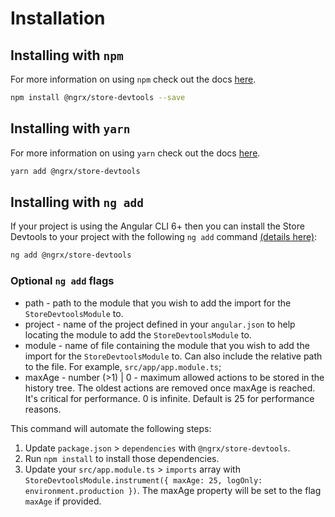 # Installation

## Installing with `npm`

For more information on using `npm` check out the docs <a href="https://docs.npmjs.com/cli/install" target="_blank">here</a>.

```sh
npm install @ngrx/store-devtools --save
```

## Installing with `yarn`
For more information on using `yarn` check out the docs <a href="https://yarnpkg.com/getting-started/usage#installing-all-the-dependencies" target="_blank">here</a>.

```sh
yarn add @ngrx/store-devtools
```

## Installing with `ng add`

If your project is using the Angular CLI 6+ then you can install the Store Devtools to your project with the following `ng add` command <a href="https://angular.io/cli/add" target="_blank">(details here)</a>:

```sh
ng add @ngrx/store-devtools
```

### Optional `ng add` flags

* path - path to the module that you wish to add the import for the `StoreDevtoolsModule` to.
* project - name of the project defined in your `angular.json` to help locating the module to add the `StoreDevtoolsModule` to.
* module - name of file containing the module that you wish to add the import for the `StoreDevtoolsModule` to. Can also include the relative path to the file. For example, `src/app/app.module.ts`;
* maxAge - number (>1) | 0 - maximum allowed actions to be stored in the history tree. The oldest actions are removed once maxAge is reached. It's critical for performance. 0 is infinite. Default is 25 for performance reasons.

This command will automate the following steps:

1. Update `package.json` > `dependencies` with `@ngrx/store-devtools`.
2. Run `npm install` to install those dependencies. 
3. Update your `src/app.module.ts` > `imports` array with `StoreDevtoolsModule.instrument({ maxAge: 25, logOnly: environment.production })`. The maxAge property will be set to the flag `maxAge` if provided. 
